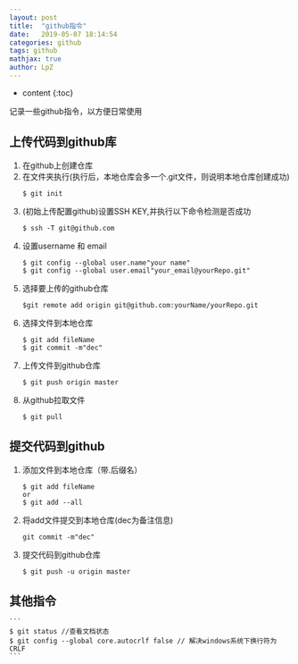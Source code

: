 ```yaml
---
layout: post
title:  "github指令"
date:   2019-05-07 18:14:54
categories: github
tags: github
mathjax: true
author: LpZ
---
```


* content
{:toc}

记录一些github指令，以方便日常使用



## 上传代码到github库
1. 在github上创建仓库
2. 在文件夹执行(执行后，本地仓库会多一个.git文件，则说明本地仓库创建成功)
    ```
    $ git init
    ```
3. (初始上传配置github)设置SSH KEY,并执行以下命令检测是否成功
    ```
    $ ssh -T git@github.com
    ```
4. 设置username 和 email
    ```
    $ git config --global user.name"your name"
    $ git config --global user.email"your_email@yourRepo.git"
    ```
5. 选择要上传的github仓库
    ```
    $git remote add origin git@github.com:yourName/yourRepo.git
    ```
6. 选择文件到本地仓库
    ```
    $ git add fileName
    $ git commit -m"dec"
    ```
7. 上传文件到github仓库
    ```
    $ git push origin master
    ```
8. 从github拉取文件
    ```
    $ git pull
    ```

## 提交代码到github
1. 添加文件到本地仓库（带.后缀名）
    ```
    $ git add fileName
    or
    $ git add --all
    ```
2. 将add文件提交到本地仓库(dec为备注信息)
    ```
    git commit -m"dec"
    ```
3. 提交代码到github仓库
    ```
    $ git push -u origin master
    ```

## 其他指令
    ```
    $ git status //查看文档状态
    $ git config --global core.autocrlf false // 解决windows系统下换行符为CRLF
    ```